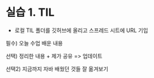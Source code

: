 # 실습 1. TIL

* 로컬 TIL 폴더를 깃허브에 올리고 스프레드 시트에  URL 기입

필수) 오늘 수업 배운 내용

선택) 정리한 내용 + 제가 공유 => 업데이트

선택2) 지금까지 자바 배웠던 것들 잘 옮겨보기

